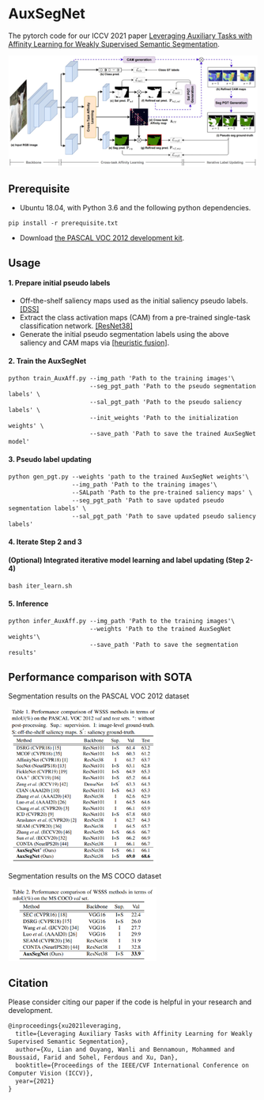 # AuxSegNet

The pytorch code for our ICCV 2021 paper [Leveraging Auxiliary Tasks with Affinity Learning for Weakly Supervised Semantic Segmentation](https://arxiv.org/abs/2107.11787).

<p align="left">
  <img src="mis/framework2.jpg" width="720" title="" >
</p>

## Prerequisite
- Ubuntu 18.04, with Python 3.6 and the following python dependencies.
```
pip install -r prerequisite.txt
```
- Download [the PASCAL VOC 2012 development kit](http://host.robots.ox.ac.uk/pascal/VOC/voc2012).

## Usage


#### 1. Prepare initial pseudo labels
- Off-the-shelf saliency maps used as the initial saliency pseudo labels. [[DSS]](https://drive.google.com/open?id=1Ls2HBtg3jUiuk3WUuMtdUOVUFCgvE8IX)
- Extract the class activation maps (CAM) from a pre-trained single-task classification network. [[ResNet38]](https://drive.google.com/file/d/1xESB7017zlZHqxEWuh1Rb89UhjTGIKOA/view?usp=sharing)
- Generate the initial pseudo segmentation labels using the above saliency and CAM maps via [[heuristic fusion]](https://github.com/xulianuwa/AuxSegNet/blob/597506a4f44cca81d11c986217e5318361e8f65e/tool/imutils.py#L36).
#### 2. Train the AuxSegNet

```
python train_AuxAff.py --img_path 'Path to the training images'\
                       --seg_pgt_path 'Path to the pseudo segmentation labels' \
                       --sal_pgt_path 'Path to the pseudo saliency labels' \
                       --init_weights 'Path to the initialization weights' \
                       --save_path 'Path to save the trained AuxSegNet model' 
```


#### 3. Pseudo label updating
```
python gen_pgt.py --weights 'path to the trained AuxSegNet weights'\   
                  --img_path 'Path to the training images'\
                  --SALpath 'Path to the pre-trained saliency maps' \
                  --seg_pgt_path 'Path to save updated pseudo segmentation labels' \
                  --sal_pgt_path 'Path to save updated pseudo saliency labels' 
```
#### 4. Iterate Step 2 and 3

#### (Optional) Integrated iterative model learning and label updating (Step 2-4) 
```
bash iter_learn.sh
```
#### 5. Inference
```
python infer_AuxAff.py --img_path 'Path to the training images'\
                       --weights 'Path to the trained AuxSegNet weights'\
                       --save_path 'Path to save the segmentation results'

```
## Performance comparison with SOTA 

Segmentation results on the PASCAL VOC 2012 dataset

<p align="left">
  <img src="mis/sota_voc.png" width="300" title="" >
</p>

[comment]: <> (| Method         | Val &#40;mIoU&#41;    | Test &#40;mIoU&#41;    | )

[comment]: <> (| ------------- |:-------------:|:-----:|)

[comment]: <> (|ICD &#40;CVPR20&#41;|67.8|68.0|)

[comment]: <> (|Zhang et al. &#40;ECCV20&#41;|66.6|66.7|)

[comment]: <> (|Sun et al. &#40;ECCV20&#41;|66.2|66.9|)

[comment]: <> (| AuxSegNet &#40;ours&#41;     | **69.0** | **68.6** | )

Segmentation results on the MS COCO dataset
<p align="left">
  <img src="mis/sota_coco.png" width="300" title="" >
</p>

## Citation
Please consider citing our paper if the code is helpful in your research and development.
```
@inproceedings{xu2021leveraging,
  title={Leveraging Auxiliary Tasks with Affinity Learning for Weakly Supervised Semantic Segmentation},
  author={Xu, Lian and Ouyang, Wanli and Bennamoun, Mohammed and Boussaid, Farid and Sohel, Ferdous and Xu, Dan},
  booktitle={Proceedings of the IEEE/CVF International Conference on Computer Vision (ICCV)},
  year={2021}
}
```
